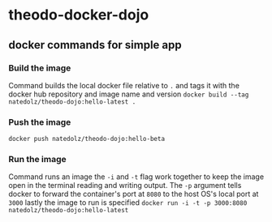 # theodo-docker-dojo

## docker commands for simple app

### Build the image

Command builds the local docker file relative to `.` and tags it with the docker hub repository and image name and version
`docker build --tag natedolz/theodo-dojo:hello-latest .`

### Push the image

`docker push natedolz/theodo-dojo:hello-beta`

### Run the image 

Command runs an image the `-i` and `-t` flag work together to keep the image open in the terminal reading and writing output.
The `-p` argument tells docker to forward the container's port at `8080` to the host OS's local port at `3000` lastly the image to run is specified
`docker run -i -t -p 3000:8080 natedolz/theodo-dojo:hello-latest`
